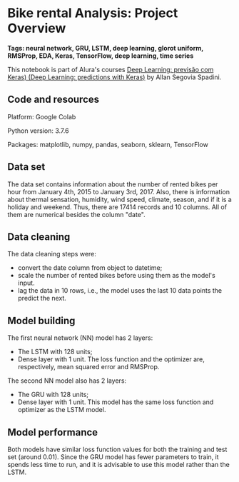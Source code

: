 # Bike rental Analysis: Project Overview

**Tags: neural network, GRU, LSTM, deep learning, glorot uniform, RMSProp, EDA, Keras, TensorFlow, deep learning, time series**

This notebook is part of Alura's courses [Deep Learning: previsão com Keras) (Deep Learning: predictions with Keras)](https://cursos.alura.com.br/course/deep-learning-previsao-keras) by Allan Segovia Spadini.


## Code and resources

Platform: Google Colab

Python version: 3.7.6

Packages: matplotlib, numpy, pandas, seaborn, sklearn, TensorFlow


## Data set

The data set contains information about the number of rented bikes per hour from January 4th, 2015 to January 3rd, 2017. Also, there is information about thermal sensation, humidity, wind speed, climate, season, and if it is a holiday and weekend. Thus, there are 17414 records and 10 columns. All of them are numerical besides the column "date". 


## Data cleaning

The data cleaning steps were:
- convert the date column from object to datetime;
- scale the number of rented bikes before using them as the model's input. 
- lag the data in 10 rows, i.e., the model uses the last 10 data points the predict the next. 

## Model building

The first neural network (NN) model has 2 layers:
- The LSTM with 128 units;
- Dense layer with 1 unit.
The loss function and the optimizer are, respectively, mean squared error and RMSProp.

The second NN model also has 2 layers:
- The GRU with 128 units;
- Dense layer with 1 unit.
This model has the same loss function and optimizer as the LSTM model. 

## Model performance

Both models have similar loss function values for both the training and test set (around 0.01). Since the GRU model has fewer parameters to train, it spends less time to run, and it is advisable to use this model rather than the LSTM. 
